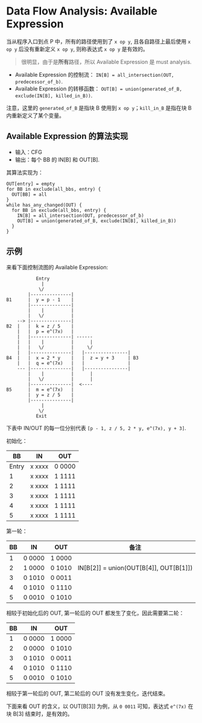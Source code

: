 # Data Flow Analysis: Available Expression

当从程序入口到点 P 中，所有的路径使用到了 `x op y`, 且各自路径上最后使用 `x op y` 后没有重新定义 `x op y`, 则称表达式 `x op y` 是有效的。

> 很明显，由于是**所有**路径，所以 Available Expression 是 must analysis.

- Available Expression 的控制流： `IN[B] = all_intersection(OUT, predecessor_of_b)`.
- Available Expression 的转移函数： `OUT[B] = union(generated_of_B, exclude(IN[B], killed_in_B))`.

注意，这里的 `generated_of_B` 是指块 B 使用到 `x op y`；`kill_in_B` 是指在块 B 内重新定义了某个变量。

## Available Expression 的算法实现

- 输入：CFG
- 输出：每个 BB 的 IN[B] 和 OUT[B].

其算法实现为：

```
OUT[entry] = empty
for BB in exclude(all_bbs, entry) {
  OUT[BB] = all
}
while has_any_changed(OUT) {
  for BB in exclude(all_bbs, entry) {
    IN[B] = all_intersection(OUT, predecessor_of_b)
    OUT[B] = union(generated_of_B, exclude(IN[B], killed_in_B))
  }
}
```

## 示例

来看下面控制流图的 Available Expression:

```
           Entry
             |
            \/
        |---------------|
B1      |  y = p - 1    |
        |---------------|
        |    |          |
        |   \/          |
    --> |---------------|
B2  |   |  k = z / 5    |
    |   |  p = e^(7x)   |
    |   |---------------| ------
    |   |    |          |      |
    |   |   \/          |     \/
    |   |---------------|   |----------------|
B4  |   |  x = 2 * y    |   |  z = y + 3     | B3
    |   |  q = e^(7x)   |   |                |
    --- |---------------|   |----------------|
        |    |          |      |
        |   \/          |      |
        |---------------|  <----
B5      |  m = e^(7x)   |
        |  y = z / 5    |
        |---------------|
             |
            \/
           Exit
```

下表中 IN/OUT 的每一位分别代表 `[p - 1, z / 5, 2 * y, e^(7x), y + 3]`.

初始化：

| BB    | IN     | OUT    |
| ----- | ------ | ------ |
| Entry | x xxxx | 0 0000 |
| 1     | x xxxx | 1 1111 |
| 2     | x xxxx | 1 1111 |
| 3     | x xxxx | 1 1111 |
| 4     | x xxxx | 1 1111 |
| 5     | x xxxx | 1 1111 |

第一轮：

| BB  | IN     | OUT    | 备注                                   |
| --- | ------ | ------ | -------------------------------------- |
| 1   | 0 0000 | 1 0000 |                                        |
| 2   | 1 0000 | 0 1010 | IN[B[2]] = union(OUT[B[4]], OUT[B[1]]) |
| 3   | 0 1010 | 0 0011 |                                        |
| 4   | 0 1010 | 0 1110 |                                        |
| 5   | 0 0010 | 0 1010 |                                        |

相较于初始化后的 OUT, 第一轮后的 OUT 都发生了变化，因此需要第二轮：

| BB  | IN     | OUT    |
| --- | ------ | ------ |
| 1   | 0 0000 | 1 0000 |
| 2   | 0 0000 | 0 1010 |
| 3   | 0 1010 | 0 0011 |
| 4   | 0 1010 | 0 1110 |
| 5   | 0 0010 | 0 1010 |

相较于第一轮后的 OUT, 第二轮后的 OUT 没有发生变化，迭代结束。

下面来看 OUT 的含义，以 OUT[B[3]] 为例，从 `0 0011` 可知，表达式 `e^(7x)` 在块 B[3] 结束时，是有效的。
